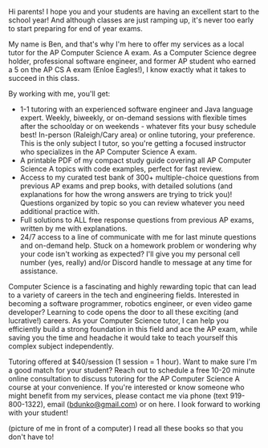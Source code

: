 Hi parents! I hope you and your students are having an excellent start to the school year! And although classes are just ramping up, it's never too early to start preparing for end of year exams.

My name is Ben, and that's why I'm here to offer my services as a local tutor for the AP Computer Science A exam. As a Computer Science degree holder, professional software engineer, and former AP student who earned a 5 on the AP CS A exam (Enloe Eagles!), I know exactly what it takes to succeed in this class. 

By working with me, you'll get:
- 1-1 tutoring with an experienced software engineer and Java language expert. Weekly, biweekly, or on-demand sessions with flexible times after the schoolday or on weekends - whatever fits your busy schedule best! In-person (Raleigh/Cary area) or online tutoring, your preference. This is the only subject I tutor, so you're getting a focused instructor who specializes in the AP Computer Science A exam. 
- A printable PDF of my compact study guide covering all AP Computer Science A topics with code examples, perfect for fast review.
- Access to my curated test bank of 300+ multiple-choice questions from previous AP exams and prep books, with detailed solutions (and explanations for how the wrong answers are trying to trick you)! Questions organized by topic so you can review whatever you need additional practice with.
- Full solutions to ALL free response questions from previous AP exams, written by me with explanations.
- 24/7 access to a line of communicate with me for last minute questions and on-demand help. Stuck on a homework problem or wondering why your code isn't working as expected? I'll give you my personal cell number (yes, really) and/or Discord handle to message at any time for assistance.

Computer Science is a fascinating and highly rewarding topic that can lead to a variety of careers in the tech and engineering fields. Interested in becoming a software programmer, robotics engineer, or even video game developer? Learning to code opens the door to all these exciting (and lucrative!) careers. As your Computer Science tutor, I can help you efficiently build a strong foundation in this field and ace the AP exam, while saving you the time and headache it would take to teach yourself this complex subject independently. 

Tutoring offered at $40/session (1 session = 1 hour). Want to make sure I'm a good match for your student? Reach out to schedule a free 10-20 minute online consultation to discuss tutoring for the AP Computer Science A course at your convenience. If you're interested or know someone who might benefit from my services, please contact me via phone (text 919-800-1322), email (bdunko@gmail.com) or on here. I look forward to working with your student!

(picture of me in front of a computer)
I read all these books so that you don't have to!